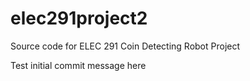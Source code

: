 # elec291project2
Source code for ELEC 291 Coin Detecting Robot Project

Test initial commit message here